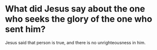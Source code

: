 # What did Jesus say about the one who seeks the glory of the one who sent him?

Jesus said that person is true, and there is no unrighteousness in him.
